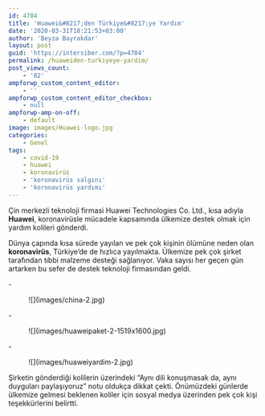 ```yaml
---
id: 4704
title: 'Huawei&#8217;den Türkiye&#8217;ye Yardım'
date: '2020-03-31T18:21:53+03:00'
author: 'Beyza Bayrakdar'
layout: post
guid: 'https://intersiber.com/?p=4704'
permalink: /huaweiden-turkiyeye-yardim/
post_views_count:
    - '82'
ampforwp_custom_content_editor:
    - ''
ampforwp_custom_content_editor_checkbox:
    - null
ampforwp-amp-on-off:
    - default
image: images/Huawei-logo.jpg
categories:
    - Genel
tags:
    - covid-19
    - huawei
    - koronavirüs
    - 'koronavirüs salgını'
    - 'koronavirüs yardımı'
---
```


Çin merkezli teknoloji firmasi Huawei Technologies Co. Ltd., kısa adıyla **Huawei**, koronavirüsle mücadele kapsamında ülkemize destek olmak için yardım kolileri gönderdi.

Dünya çapında kısa sürede yayılan ve pek çok kişinin ölümüne neden olan **koronavirüs**, Türkiye’de de hızlıca yayılmakta. Ülkemize pek çok şirket tarafından tıbbi malzeme desteği sağlanıyor. Vaka sayısı her geçen gün artarken bu sefer de destek teknoloji firmasından geldi.

<div class="wp-block-jetpack-slideshow aligncenter" data-effect="slide"><div class="wp-block-jetpack-slideshow_container swiper-container">- <figure>![](images/china-2.jpg)</figure>
- <figure>![](images/huaweipaket-2-1519x1600.jpg)</figure>
- <figure>![](images/huaweiyardim-2.jpg)</figure>

<a class="wp-block-jetpack-slideshow_button-prev swiper-button-prev swiper-button-white" role="button"></a><a class="wp-block-jetpack-slideshow_button-next swiper-button-next swiper-button-white" role="button"></a><a aria-label="Pause Slideshow" class="wp-block-jetpack-slideshow_button-pause" role="button"></a><div class="wp-block-jetpack-slideshow_pagination swiper-pagination swiper-pagination-white"></div></div></div>Şirketin gönderdiği kolilerin üzerindeki “Aynı dili konuşmasak da, aynı duyguları paylaşıyoruz” notu oldukça dikkat çekti. Önümüzdeki günlerde ülkemize gelmesi beklenen koliler için sosyal medya üzerinden pek çok kişi teşekkürlerini belirtti.